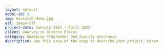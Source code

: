 ```yaml
---
layout: default
modal-id: 1
img: Rockit/R_Menu.jpg
alt: image-alt
project-date: January 2022 - April 2022
client: Dwarves in Bizarre Places
category: Gameplay Programmer and Quality Assurance
description: Use this area of the page to describe your project. Lorem ipsum dolor sit amet, consectetur adipisicing elit. Mollitia neque assumenda ipsam nihil, molestias magnam, recusandae quos quis inventore quisquam velit asperiores, vitae? Reprehenderit soluta, eos quod consequuntur itaque. Nam.
---
```

